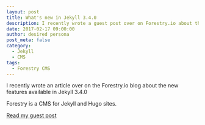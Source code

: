 ```yaml
---
layout: post
title: What's new in Jekyll 3.4.0
description: I recently wrote a guest post over on Forestry.io about the new features available in Jekyll 3.4.0
date: 2017-02-17 09:00:00
author: desired persona
post_meta: false
category: 
  - Jekyll
  - CMS
tags: 
  - Forestry CMS
---
```


I recently wrote an article over on the Forestry.io blog about the new features available in Jekyll 3.4.0 

Forestry is a CMS for Jekyll and Hugo sites.

[Read my guest post](https://forestry.io/blog/post/what-s-new-in-jekyll-3-4-0/)